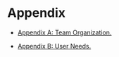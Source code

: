 # Appendix

* [Appendix A: Team Organization.](/ASU-EGR314-Team-302.gitgub.io//Appendix/AppendixATeamOrganization)

* [Appendix B: User Needs.](/ASU-EGR314-Team-302.gitgub.io//Appendix/AppendixBUserNeeds.md)

